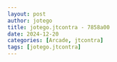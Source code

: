 ```yaml
---
layout: post
author: jotego
title: jotego.jtcontra - 7858a00
date: 2024-12-20
categories: [Arcade, jtcontra]
tags: [jotego.jtcontra]
---
```


